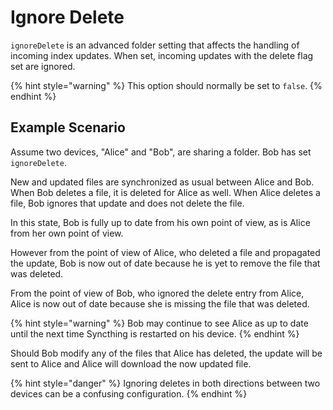 # Ignore Delete

`ignoreDelete` is an advanced folder setting that affects the handling of incoming index updates. When set, incoming updates with the delete flag set are ignored.

{% hint style="warning" %}
This option should normally be set to `false`.
{% endhint %}

## Example Scenario

Assume two devices, "Alice" and "Bob", are sharing a folder. Bob has set `ignoreDelete`.

New and updated files are synchronized as usual between Alice and Bob. When Bob deletes a file, it is deleted for Alice as well. When Alice deletes a file, Bob ignores that update and does not delete the file.

In this state, Bob is fully up to date from his own point of view, as is Alice from her own point of view.

However from the point of view of Alice, who deleted a file and propagated the update, Bob is now out of date because he is yet to remove the file that was deleted.

From the point of view of Bob, who ignored the delete entry from Alice, Alice is now out of date because she is missing the file that was deleted.

{% hint style="warning" %}
Bob may continue to see Alice as up to date until the next time Syncthing is restarted on his device.
{% endhint %}

Should Bob modify any of the files that Alice has deleted, the update will be sent to Alice and Alice will download the now updated file.

{% hint style="danger" %}
Ignoring deletes in both directions between two devices can be a confusing configuration.
{% endhint %}



